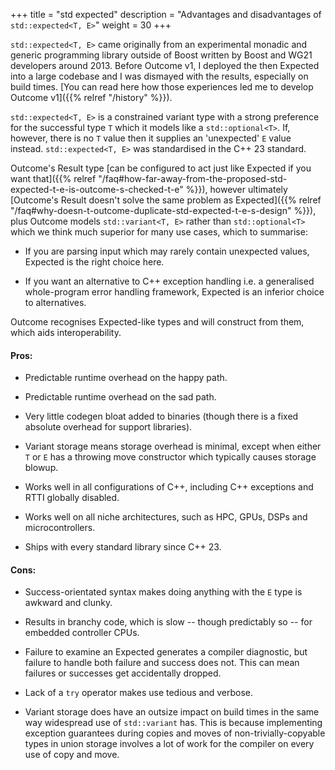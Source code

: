 +++
title = "std expected"
description = "Advantages and disadvantages of `std::expected<T, E>`"
weight = 30
+++

`std::expected<T, E>` came originally from an experimental monadic and generic programming library outside of Boost written by Boost and WG21 developers around 2013. Before Outcome v1, I deployed the then Expected into a large codebase and I was dismayed with the results, especially on build times. [You can read here how those experiences led me to develop Outcome v1]({{% relref "/history" %}}).

`std::expected<T, E>` is a constrained variant type with a strong preference for the successful type `T` which it models like a `std::optional<T>`. If, however, there is no `T` value then it supplies an 'unexpected' `E` value instead. `std::expected<T, E>` was standardised in the C++ 23 standard.

Outcome's Result type [can be configured to act just like Expected if you want that]({{% relref "/faq#how-far-away-from-the-proposed-std-expected-t-e-is-outcome-s-checked-t-e" %}}), however ultimately [Outcome's Result doesn't solve the same problem as Expected]({{% relref "/faq#why-doesn-t-outcome-duplicate-std-expected-t-e-s-design" %}}), plus Outcome models `std::variant<T, E>` rather than `std::optional<T>` which we think much superior for many use cases, which to summarise:

- If you are parsing input which may rarely contain unexpected values, Expected is the right choice here.

- If you want an alternative to C++ exception handling i.e. a generalised whole-program error handling framework, Expected is an inferior choice to alternatives.

Outcome recognises Expected-like types and will construct from them, which aids interoperability.


#### Pros:

- Predictable runtime overhead on the happy path.

- Predictable runtime overhead on the sad path.

- Very little codegen bloat added to binaries (though there is a fixed absolute overhead for support libraries).

- Variant storage means storage overhead is minimal, except when either `T` or `E` has a throwing move constructor which typically causes storage blowup.

- Works well in all configurations of C++, including C++ exceptions and RTTI globally disabled.

- Works well on all niche architectures, such as HPC, GPUs, DSPs and microcontrollers.

- Ships with every standard library since C++ 23.

#### Cons:

- Success-orientated syntax makes doing anything with the `E` type is awkward and clunky.

- Results in branchy code, which is slow -- though predictably so -- for embedded controller CPUs.

- Failure to examine an Expected generates a compiler diagnostic, but failure to handle both failure and success does not. This can mean failures or successes get accidentally dropped.

- Lack of a `try` operator makes use tedious and verbose.

- Variant storage does have an outsize impact on build times in the same way widespread use of `std::variant` has. This is because implementing exception guarantees during copies and moves of non-trivially-copyable types in union storage involves a lot of work for the compiler on every use of copy and move.
